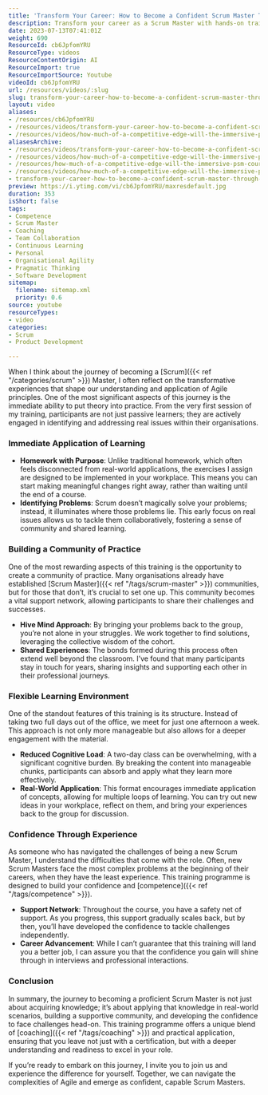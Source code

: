 ```yaml
---
title: 'Transform Your Career: How to Become a Confident Scrum Master Through Real-World Learning and Community Support'
description: Transform your career as a Scrum Master with hands-on training that builds confidence, fosters community, and applies Agile principles in real-time. Join us!
date: 2023-07-13T07:41:01Z
weight: 690
ResourceId: cb6JpfomYRU
ResourceType: videos
ResourceContentOrigin: AI
ResourceImport: true
ResourceImportSource: Youtube
videoId: cb6JpfomYRU
url: /resources/videos/:slug
slug: transform-your-career-how-to-become-a-confident-scrum-master-through-real-world-learning-and-community-support
layout: video
aliases:
- /resources/cb6JpfomYRU
- /resources/videos/transform-your-career-how-to-become-a-confident-scrum-master-through-real-world-learning-and-community-support
- /resources/videos/how-much-of-a-competitive-edge-will-the-immersive-psm-course-deliver-to-delegates
aliasesArchive:
- /resources/videos/transform-your-career-how-to-become-a-confident-scrum-master-through-real-world-learning-and-community-support
- /resources/videos/how-much-of-a-competitive-edge-will-the-immersive-psm-course-deliver-to-delegates-
- /resources/how-much-of-a-competitive-edge-will-the-immersive-psm-course-deliver-to-delegates-
- /resources/videos/how-much-of-a-competitive-edge-will-the-immersive-psm-course-deliver-to-delegates
- transform-your-career-how-to-become-a-confident-scrum-master-through-real-world-learning-and-community-support
preview: https://i.ytimg.com/vi/cb6JpfomYRU/maxresdefault.jpg
duration: 353
isShort: false
tags:
- Competence
- Scrum Master
- Coaching
- Team Collaboration
- Continuous Learning
- Personal
- Organisational Agility
- Pragmatic Thinking
- Software Development
sitemap:
  filename: sitemap.xml
  priority: 0.6
source: youtube
resourceTypes:
- video
categories:
- Scrum
- Product Development

---
```

When I think about the journey of becoming a [Scrum]({{< ref "/categories/scrum" >}}) Master, I often reflect on the transformative experiences that shape our understanding and application of Agile principles. One of the most significant aspects of this journey is the immediate ability to put theory into practice. From the very first session of my training, participants are not just passive learners; they are actively engaged in identifying and addressing real issues within their organisations. 

### Immediate Application of Learning

- **Homework with Purpose**: Unlike traditional homework, which often feels disconnected from real-world applications, the exercises I assign are designed to be implemented in your workplace. This means you can start making meaningful changes right away, rather than waiting until the end of a course.
- **Identifying Problems**: Scrum doesn’t magically solve your problems; instead, it illuminates where those problems lie. This early focus on real issues allows us to tackle them collaboratively, fostering a sense of community and shared learning.

### Building a Community of Practice

One of the most rewarding aspects of this training is the opportunity to create a community of practice. Many organisations already have established [Scrum Master]({{< ref "/tags/scrum-master" >}}) communities, but for those that don’t, it’s crucial to set one up. This community becomes a vital support network, allowing participants to share their challenges and successes.

- **Hive Mind Approach**: By bringing your problems back to the group, you’re not alone in your struggles. We work together to find solutions, leveraging the collective wisdom of the cohort.
- **Shared Experiences**: The bonds formed during this process often extend well beyond the classroom. I’ve found that many participants stay in touch for years, sharing insights and supporting each other in their professional journeys.

### Flexible Learning Environment

One of the standout features of this training is its structure. Instead of taking two full days out of the office, we meet for just one afternoon a week. This approach is not only more manageable but also allows for a deeper engagement with the material.

- **Reduced Cognitive Load**: A two-day class can be overwhelming, with a significant cognitive burden. By breaking the content into manageable chunks, participants can absorb and apply what they learn more effectively.
- **Real-World Application**: This format encourages immediate application of concepts, allowing for multiple loops of learning. You can try out new ideas in your workplace, reflect on them, and bring your experiences back to the group for discussion.

### Confidence Through Experience

As someone who has navigated the challenges of being a new Scrum Master, I understand the difficulties that come with the role. Often, new Scrum Masters face the most complex problems at the beginning of their careers, when they have the least experience. This training programme is designed to build your confidence and [competence]({{< ref "/tags/competence" >}}).

- **Support Network**: Throughout the course, you have a safety net of support. As you progress, this support gradually scales back, but by then, you’ll have developed the confidence to tackle challenges independently.
- **Career Advancement**: While I can’t guarantee that this training will land you a better job, I can assure you that the confidence you gain will shine through in interviews and professional interactions.

### Conclusion

In summary, the journey to becoming a proficient Scrum Master is not just about acquiring knowledge; it’s about applying that knowledge in real-world scenarios, building a supportive community, and developing the confidence to face challenges head-on. This training programme offers a unique blend of [coaching]({{< ref "/tags/coaching" >}}) and practical application, ensuring that you leave not just with a certification, but with a deeper understanding and readiness to excel in your role. 

If you’re ready to embark on this journey, I invite you to join us and experience the difference for yourself. Together, we can navigate the complexities of Agile and emerge as confident, capable Scrum Masters.

